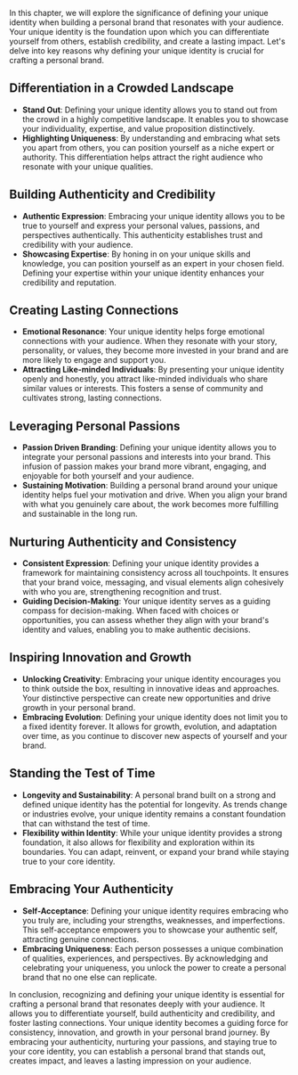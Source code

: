 
In this chapter, we will explore the significance of defining your unique identity when building a personal brand that resonates with your audience. Your unique identity is the foundation upon which you can differentiate yourself from others, establish credibility, and create a lasting impact. Let's delve into key reasons why defining your unique identity is crucial for crafting a personal brand.

Differentiation in a Crowded Landscape
--------------------------------------

* **Stand Out**: Defining your unique identity allows you to stand out from the crowd in a highly competitive landscape. It enables you to showcase your individuality, expertise, and value proposition distinctively.
* **Highlighting Uniqueness**: By understanding and embracing what sets you apart from others, you can position yourself as a niche expert or authority. This differentiation helps attract the right audience who resonate with your unique qualities.

Building Authenticity and Credibility
-------------------------------------

* **Authentic Expression**: Embracing your unique identity allows you to be true to yourself and express your personal values, passions, and perspectives authentically. This authenticity establishes trust and credibility with your audience.
* **Showcasing Expertise**: By honing in on your unique skills and knowledge, you can position yourself as an expert in your chosen field. Defining your expertise within your unique identity enhances your credibility and reputation.

Creating Lasting Connections
----------------------------

* **Emotional Resonance**: Your unique identity helps forge emotional connections with your audience. When they resonate with your story, personality, or values, they become more invested in your brand and are more likely to engage and support you.
* **Attracting Like-minded Individuals**: By presenting your unique identity openly and honestly, you attract like-minded individuals who share similar values or interests. This fosters a sense of community and cultivates strong, lasting connections.

Leveraging Personal Passions
----------------------------

* **Passion Driven Branding**: Defining your unique identity allows you to integrate your personal passions and interests into your brand. This infusion of passion makes your brand more vibrant, engaging, and enjoyable for both yourself and your audience.
* **Sustaining Motivation**: Building a personal brand around your unique identity helps fuel your motivation and drive. When you align your brand with what you genuinely care about, the work becomes more fulfilling and sustainable in the long run.

Nurturing Authenticity and Consistency
--------------------------------------

* **Consistent Expression**: Defining your unique identity provides a framework for maintaining consistency across all touchpoints. It ensures that your brand voice, messaging, and visual elements align cohesively with who you are, strengthening recognition and trust.
* **Guiding Decision-Making**: Your unique identity serves as a guiding compass for decision-making. When faced with choices or opportunities, you can assess whether they align with your brand's identity and values, enabling you to make authentic decisions.

Inspiring Innovation and Growth
-------------------------------

* **Unlocking Creativity**: Embracing your unique identity encourages you to think outside the box, resulting in innovative ideas and approaches. Your distinctive perspective can create new opportunities and drive growth in your personal brand.
* **Embracing Evolution**: Defining your unique identity does not limit you to a fixed identity forever. It allows for growth, evolution, and adaptation over time, as you continue to discover new aspects of yourself and your brand.

Standing the Test of Time
-------------------------

* **Longevity and Sustainability**: A personal brand built on a strong and defined unique identity has the potential for longevity. As trends change or industries evolve, your unique identity remains a constant foundation that can withstand the test of time.
* **Flexibility within Identity**: While your unique identity provides a strong foundation, it also allows for flexibility and exploration within its boundaries. You can adapt, reinvent, or expand your brand while staying true to your core identity.

Embracing Your Authenticity
---------------------------

* **Self-Acceptance**: Defining your unique identity requires embracing who you truly are, including your strengths, weaknesses, and imperfections. This self-acceptance empowers you to showcase your authentic self, attracting genuine connections.
* **Embracing Uniqueness**: Each person possesses a unique combination of qualities, experiences, and perspectives. By acknowledging and celebrating your uniqueness, you unlock the power to create a personal brand that no one else can replicate.

In conclusion, recognizing and defining your unique identity is essential for crafting a personal brand that resonates deeply with your audience. It allows you to differentiate yourself, build authenticity and credibility, and foster lasting connections. Your unique identity becomes a guiding force for consistency, innovation, and growth in your personal brand journey. By embracing your authenticity, nurturing your passions, and staying true to your core identity, you can establish a personal brand that stands out, creates impact, and leaves a lasting impression on your audience.
